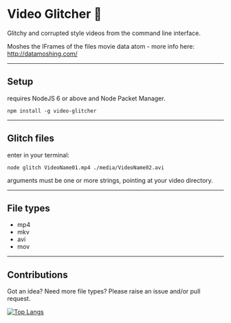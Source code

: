 # Video Glitcher :vhs:
Glitchy and corrupted style videos from the command line interface.

Moshes the IFrames of the files movie data atom - more info here: http://datamoshing.com/
_____
## Setup
requires NodeJS 6 or above and Node Packet Manager.
```
npm install -g video-glitcher
```
_____
## Glitch files
enter in your terminal:
```
node glitch VideoName01.mp4 ./media/VideoName02.avi
```
arguments must be one or more strings, pointing at your video directory.
_____
## File types
- mp4
- mkv
- avi
- mov
_____
## Contributions
Got an idea? Need more file types?
Please raise an issue and/or pull request.

[![Top Langs](https://github-readme-stats.vercel.app/api/top-langs/?username=WilliamHiggs&layout=compact)](https://github.com/anuraghazra/github-readme-stats)
